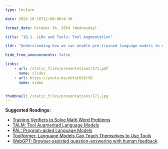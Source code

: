 ```yaml
---
type: lecture

date: 2024-10-16T11:00:00+4:30

format_date: October 16, 2024 (Wednesday)

title: "18.1. LLMs and Tools: Tool Augmentation"

tldr: "Understanding how we can enable pre-trained language models to use external tools and incorporate tool usage during fine-tuning."

hide_from_announcments: false

links: 
    - url: /static_files/presentations/171.pdf
      name: slides
    - url: https://youtu.be/eUfaCUkZrVQ
      name: video


thumbnail: /static_files/presentations/171.jpg
---
```

<!-- Other additional contents using markdown -->
**Suggested Readings:**
- [Training Verifiers to Solve Math Word Problems](https://arxiv.org/pdf/2110.14168)
- [TALM: Tool Augmented Language Models](https://arxiv.org/pdf/2205.12255)
- [PAL: Program-aided Language Models](https://arxiv.org/pdf/2211.10435)
- [Toolformer: Language Models Can Teach Themselves to Use Tools](https://arxiv.org/pdf/2302.04761)
- [WebGPT: Browser-assisted question-answering with human feedback](https://arxiv.org/pdf/2112.09332)
